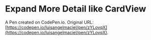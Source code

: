 # Expand More Detail like CardView

A Pen created on CodePen.io. Original URL: [https://codepen.io/luisangelmaciel/pen/zYLovqX](https://codepen.io/luisangelmaciel/pen/zYLovqX).

